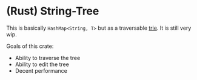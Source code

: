 # (Rust) String-Tree

This is basically `HashMap<String, T>` but as a traversable [trie](https://en.wikipedia.org/wiki/Trie). It is still very wip.

Goals of this crate:
- Ability to traverse the tree
- Ability to edit the tree
- Decent performance
